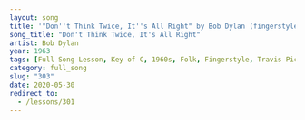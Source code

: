 ```yaml
---
layout: song
title: '"Don''t Think Twice, It''s All Right" by Bob Dylan (fingerstyle version)'
song_title: "Don't Think Twice, It's All Right"
artist: Bob Dylan
year: 1963
tags: [Full Song Lesson, Key of C, 1960s, Folk, Fingerstyle, Travis Picking]
category: full_song
slug: "303"
date: 2020-05-30
redirect_to:
  - /lessons/301
---
```


<!-- patreon_lesson_available: true
patreon_lesson_url: https://www.patreon.com/posts/37472250 -->


